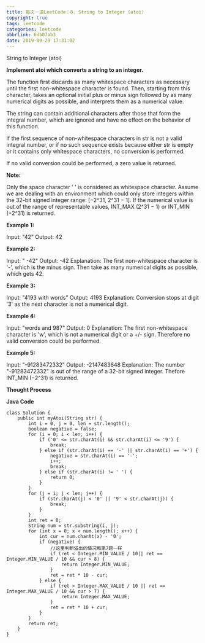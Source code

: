 ```yaml
---
title: 每天一道LeetCode：8. String to Integer (atoi)
copyright: true
tags: leetcode
categories: leetcode
abbrlink: 6db07ab3
date: 2019-09-29 17:31:02
---
```

String to Integer (atoi)
<!--more-->
**Implement atoi which converts a string to an integer.**

The function first discards as many whitespace characters as necessary until the first non-whitespace character is found. Then, starting from this character, takes an optional initial plus or minus sign followed by as many numerical digits as possible, and interprets them as a numerical value.

The string can contain additional characters after those that form the integral number, which are ignored and have no effect on the behavior of this function.

If the first sequence of non-whitespace characters in str is not a valid integral number, or if no such sequence exists because either str is empty or it contains only whitespace characters, no conversion is performed.

If no valid conversion could be performed, a zero value is returned.

**Note:**

  Only the space character ' ' is considered as whitespace character.
    Assume we are dealing with an environment which could only store integers within the 32-bit signed integer range: [−2^31,  2^31 − 1]. If the numerical value is out of the range of representable values, INT_MAX (2^31 − 1) or INT_MIN (−2^31) is returned.

**Example 1:**

Input: "42"
Output: 42

**Example 2:**

Input: "   -42"
Output: -42
Explanation: The first non-whitespace character is '-', which is the minus sign.
             Then take as many numerical digits as possible, which gets 42.

**Example 3:**

Input: "4193 with words"
Output: 4193
Explanation: Conversion stops at digit '3' as the next character is not a numerical digit.

**Example 4:**

Input: "words and 987"
Output: 0
Explanation: The first non-whitespace character is 'w', which is not a numerical 
             digit or a +/- sign. Therefore no valid conversion could be performed.

**Example 5:**

Input: "-91283472332"
Output: -2147483648
Explanation: The number "-91283472332" is out of the range of a 32-bit signed integer.
             Thefore INT_MIN (−2^31) is returned.

****Thought Process****



**Java Code**

```
class Solution {
    public int myAtoi(String str) {
        int i = 0, j = 0, len = str.length();
        boolean negative = false;
        for (i = 0; i < len; i++) {
            if ('0' <= str.charAt(i) && str.charAt(i) <= '9') {
                break;
            } else if (str.charAt(i) == '-' || str.charAt(i) == '+') {
                negative = str.charAt(i) == '-';
                i++;
                break;
            } else if (str.charAt(i) != ' ') {
                return 0;
            }
        }
        for (j = i; j < len; j++) {
            if (str.charAt(j) < '0' || '9' < str.charAt(j)) {
                break;
            }
        }
        int ret = 0;
        String num = str.substring(i, j);
        for (int x = 0; x < num.length(); x++) {
            int cur = num.charAt(x) - '0';
            if (negative) {
                //这里判断溢出的情况和第7题一样
                if (ret < Integer.MIN_VALUE / 10|| ret == Integer.MIN_VALUE / 10 && cur > 8) {
                    return Integer.MIN_VALUE;
                }
                ret = ret * 10 - cur;
            } else {
                if (ret > Integer.MAX_VALUE / 10 || ret == Integer.MAX_VALUE / 10 && cur > 7) {
                    return Integer.MAX_VALUE;
                }
                ret = ret * 10 + cur;
            }
        }
        return ret;
    }
}


```